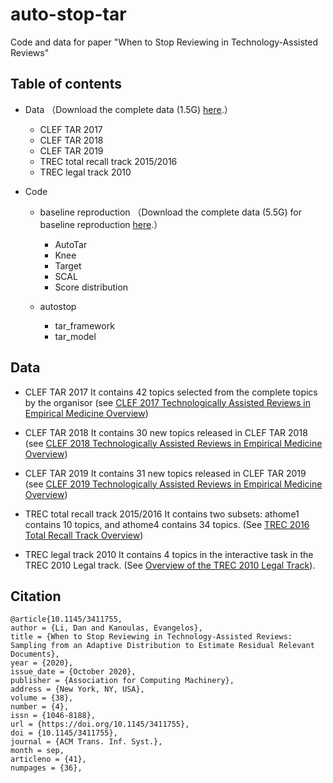 # auto-stop-tar
Code and data for paper "When to Stop Reviewing in Technology-Assisted Reviews"


## Table of contents

- Data （Download the complete data (1.5G) [here](https://drive.google.com/file/d/1wZauGhsFobM-8B_i5bu4gDZn5oDATFKa/view?usp=sharing).）
    * CLEF TAR 2017
    * CLEF TAR 2018
    * CLEF TAR 2019
    * TREC total recall track 2015/2016
    * TREC legal track 2010 
    
- Code
    - baseline reproduction （Download the complete data (5.5G) for baseline reproduction [here](https://drive.google.com/file/d/1U6WzJdwPW-7lsV0HyHlMwbTkWJEX0Jcn/view?usp=sharing).）
    
        * AutoTar 
        * Knee
        * Target
        * SCAL
        * Score distribution

    - autostop
        * tar_framework
        * tar_model


## Data  

- CLEF TAR 2017
It contains 42 topics selected from the complete topics by the organisor (see [CLEF 2017 Technologically Assisted Reviews in Empirical Medicine Overview](https://pure.strath.ac.uk/ws/portalfiles/portal/71285524/Kanoulas_etal_CEUR_2017_CLEF_2017_technologically_assisted_reviews_in_empirical_medicine_overview.pdf))

- CLEF TAR 2018
It contains 30 new topics released in CLEF TAR 2018 (see [CLEF 2018 Technologically Assisted Reviews in Empirical Medicine Overview](http://ceur-ws.org/Vol-2125/invited_paper_6.pdf))

- CLEF TAR 2019
It contains 31 new topics released in CLEF TAR 2019 (see [CLEF 2019 Technologically Assisted Reviews in Empirical Medicine Overview](http://ceur-ws.org/Vol-2380/paper_250.pdf))

- TREC total recall track 2015/2016
It contains two subsets: athome1 contains 10 topics, and athome4 contains 34 topics. (See [TREC 2016 Total Recall Track Overview](https://plg.uwaterloo.ca/~gvcormac/total-recall/))

- TREC legal track 2010 
It contains 4 topics in the interactive task in the TREC 2010 Legal track. (See [Overview of the TREC 2010 Legal
Track](https://trec-legal.umiacs.umd.edu)).


       
## Citation
```
@article{10.1145/3411755,
author = {Li, Dan and Kanoulas, Evangelos},
title = {When to Stop Reviewing in Technology-Assisted Reviews: Sampling from an Adaptive Distribution to Estimate Residual Relevant Documents},
year = {2020},
issue_date = {October 2020},
publisher = {Association for Computing Machinery},
address = {New York, NY, USA},
volume = {38},
number = {4},
issn = {1046-8188},
url = {https://doi.org/10.1145/3411755},
doi = {10.1145/3411755},
journal = {ACM Trans. Inf. Syst.},
month = sep,
articleno = {41},
numpages = {36},
```
